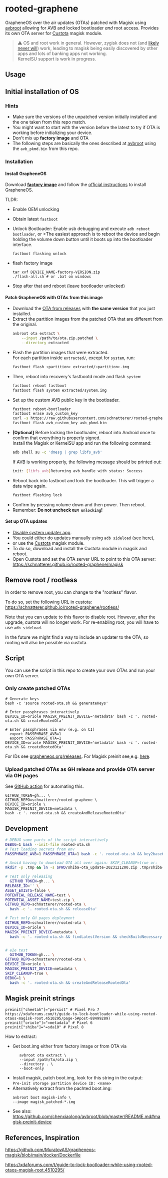 rooted-graphene
===


GrapheneOS over the air updates (OTAs) patched with Magisk using [avbroot](https://github.com/chenxiaolong/avbroot) allowing for AVB and locked bootloader *and* root access.
Provides its own OTA server for [Custota](https://github.com/chenxiaolong/Custota) magisk module.

> ⚠️ OS and root work in general. However, zygisk does not (and [likely never will](https://github.com/topjohnwu/Magisk/pull/7606)) work, leading to magisk being easily discovered by other apps and lots of banking apps not working.  
KernelSU support is work in progress.

## Usage

## Initial installation of OS

### Hints 
* Make sure the versions of the unpatched version initially installed and the one taken from this repo match.
* You might want to start with the version before the latest to try if OTA is working before initializing your device.
* Don't mix up **factory image** and OTA
* The following steps are basically the ones described at [avbroot](https://github.com/chenxiaolong/avbroot#initial-setup) using the `avb_pkmd.bin` from this repo.

### Installation

#### Install GrapheneOS

Download [**factory image**](https://grapheneos.org/releases) and follow the [official instructions](https://grapheneos.org/install/cli)  to install GrapheneOS.

TLDR: 

* Enable OEM unlocking
* Obtain latest `fastboot`
* Unlock Bootloader:
  Enable usb debugging and execute `adb reboot bootloader`, or
      >The easiest approach is to reboot the device and begin holding the volume down button until it boots up into the bootloader interface.
   ```shell
   fastboot flashing unlock
   ```
* flash factory image

  ```shell
  tar xvf DEVICE_NAME-factory-VERSION.zip
  ./flash-all.sh # or .bat on windows
  ````
* Stop after that and reboot (leave bootloader unlocked)

#### Patch GrapheneOS with OTAs from this image

* Download the [OTA from releases](https://github.com/schnatterer/rooted-graphene/releases/) with **the same version** that you just installed. 
* Extract the partition images from the patched OTA that are different from the original.
    ```bash
    avbroot ota extract \
        --input /path/to/ota.zip.patched \
        --directory extracted
    ```
* Flash the partition images that were extracted.  
  For each partition inside `extracted/`, except for `system`, run:
    ```bash
    fastboot flash <partition> extracted/<partition>.img
    ```
* Then, reboot into recovery's fastbootd mode and flash `system`:
    ```bash
    fastboot reboot fastboot
    fastboot flash system extracted/system.img
    ```
* Set up the custom AVB public key in the bootloader.
    ```bash
    fastboot reboot-bootloader
    fastboot erase avb_custom_key
    curl -s https://raw.githubusercontent.com/schnatterer/rooted-graphene/main/avb_pkmd.bin > avb_pkmd.bin
    fastboot flash avb_custom_key avb_pkmd.bin
    ```
* **[Optional]** Before locking the bootloader, reboot into Android once to confirm that everything is properly signed.  
   Install the Magisk or KernelSU app and run the following command:
    ```bash
    adb shell su -c 'dmesg | grep libfs_avb'
    ```
   If AVB is working properly, the following message should be printed out:
    ```bash
    init: [libfs_avb]Returning avb_handle with status: Success
    ```
* Reboot back into fastboot and lock the bootloader. This will trigger a data wipe again.
    ```bash
    fastboot flashing lock
    ```
* Confirm by pressing volume down and then power. Then reboot.
* Remember: **Do not uncheck `OEM unlocking`!** 

#### Set up OTA updates

* [Disable system updater app](https://github.com/chenxiaolong/avbroot#ota-updates).
* You could either do updates manually using `adb sideload` (see [here](https://github.com/chenxiaolong/avbroot#updates)),
* or use the [Custota](https://github.com/chenxiaolong/Custota) magisk module.
* To do so, download and install the Custota module in magsik and reboot.
* Open Custota and set the OTA server URL to point to this OTA server:  https://schnatterer.github.io/rooted-graphene/magisk

## Remove root / rootless

In order to remove root, you can change to the "rootless" flavor.

To do so, set the following URL in custota: https://schnatterer.github.io/rooted-graphene/rootless/

Note that you can update to this flavor to disable root. However, after the upgrade, custota will no longer work. For re-enabling root, you will have to use `adb sideload`.

In the future we might find a way to include an updater to the OTA, so rooting will also be possible via custota.


## Script

You can use the script in this repo to create your own OTAs and run your own OTA server.

### Only create patched OTAs

```shell
# Generate keys
bash -c 'source rooted-ota.sh && generateKeys'

# Enter passphrases interactively
DEVICE_ID=oriole MAGISK_PREINIT_DEVICE='metadata' bash -c '. rooted-ota.sh && createRootedOta'  
 
# Enter passphrases via env (e.g. on CI)
  export PASSPHRASE_AVB=1
  export PASSPHRASE_OTA=1 
DEVICE_ID=oriole MAGISK_PREINIT_DEVICE='metadata' bash -c '. rooted-ota.sh && createRootedOta' 
```

For IDs see [grapheneos.org/releases](https://grapheneos.org/releases). For Magisk preinit see,e.g. [here](#magisk-preinit-strings).

### Upload patched OTAs as GH release and provide OTA server via GH pages

See [GitHub action](.github/workflows/release.yaml) for automating this.

```shell
GITHUB_TOKEN=gh... \
GITHUB_REPO=schnatterer/rooted-graphene \
DEVICE_ID=oriole \
MAGISK_PREINIT_DEVICE=metadata \
bash -c '. rooted-ota.sh && createAndReleaseRootedOta'
```

## Development
```bash
# DEBUG some parts of the script interactively
DEBUG=1 bash --init-file rooted-ota.sh
# Test loading secrets from env
PASSPHRASE_AVB=1 PASSPHRASE_OTA=1 bash -c '. rooted-ota.sh && key2base64 && KEY_AVB=doesnotexist createAndReleaseRootedOta'        

# Avoid having to download OTA all over again: SKIP_CLEANUP=true or:
mkdir -p .tmp && ln -s $PWD/shiba-ota_update-2023121200.zip .tmp/shiba-ota_update-2023121200.zip

# Test only releasing
  GITHUB_TOKEN=gh... \
RELEASE_ID='' \
ASSET_EXISTS=false \
POTENTIAL_RELEASE_NAME=test \
POTENTIAL_ASSET_NAME=test.zip \
GITHUB_REPO=schnatterer/rooted-ota \
  bash -c '. rooted-ota.sh && releaseOta'

# Test only GH pages deployment
GITHUB_REPO=schnatterer/rooted-ota \
DEVICE_ID=oriole \
MAGISK_PREINIT_DEVICE=metadata \
  bash -c '. rooted-ota.sh && findLatestVersion && checkBuildNecessary && createOtaServerData && uploadOtaServerData'


# e2e test
  GITHUB_TOKEN=gh... \
GITHUB_REPO=schnatterer/rooted-ota \
DEVICE_ID=oriole \
MAGISK_PREINIT_DEVICE=metadata \
SKIP_CLEANUP=true \
DEBUG=1 \
  bash -c '. rooted-ota.sh && createAndReleaseRootedOta'
```

## Magisk preinit strings

```shell
preinit["cheetah"]="persist" # Pixel Pro 7 https://xdaforums.com/t/guide-to-lock-bootloader-while-using-rooted-otaos-magisk-root.4510295/page-5#post-88499289)
preinit["oriole"]="=metadata" # Pixel 6
preinit["shiba"]="=sda10" # Pixel 8
```

How to extract:

* Get boot.img either from factory image or from OTA via
  ```shell
     avbroot ota extract \
     --input /path/to/ota.zip \
     --directory . \
     --boot-only
  ```
* Install magisk, patch boot.img, look for this string in the output:  
  `Pre-init storage partition device ID: <name>`
* Alternatively extract from the pachted boot.img: 
  ```shell
  avbroot boot magisk-info \
  --image magisk_patched-*.img
  ```
* See also: https://github.com/chenxiaolong/avbroot/blob/master/README.md#magisk-preinit-device


## References, Inspiration
https://github.com/MuratovAS/grapheneos-magisk/blob/main/docker/Dockerfile

https://xdaforums.com/t/guide-to-lock-bootloader-while-using-rooted-otaos-magisk-root.4510295/
